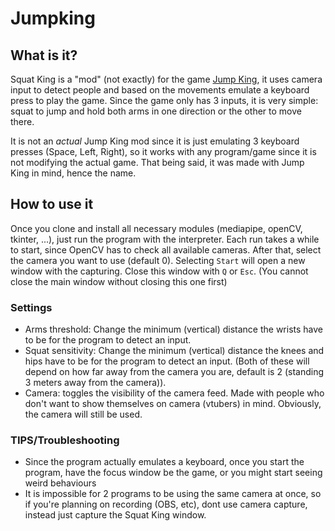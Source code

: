 # Jumpking
## What is it?
Squat King is a "mod" (not exactly) for the game [Jump King](https://www.jump-king.com/), it uses camera input to detect people and based on the movements emulate a keyboard press to play the game.
Since the game only has 3 inputs, it is very simple: squat to jump and hold both arms in one direction or the other to move there.

It is not an *actual* Jump King mod since it is just emulating 3 keyboard presses (Space, Left, Right), so it works with any program/game since it is not modifying the actual game. That being said, it was made with Jump King in mind, hence the name.

## How to use it
Once you clone and install all necessary modules (mediapipe, openCV, tkinter, ...), just run the program with the interpreter.
Each run takes a while to start, since OpenCV has to check all available cameras. After that, select the camera you want to use (default 0).
Selecting ```Start``` will open a new window with the capturing. Close this window with ```Q``` or ```Esc```. (You cannot close the main window without closing this one first)

### Settings
- Arms threshold: Change the minimum (vertical) distance the wrists have to be for the program to detect an input.
- Squat sensitivity: Change the minimum (vertical) distance the knees and hips have to be for the program to detect an input. 
	(Both of these will depend on how far away from the camera you are, default is 2 (standing 3 meters away from the camera)).
- Camera: toggles the visibility of the camera feed. Made with people who don't want to show themselves on camera (vtubers) in mind. Obviously, the camera will still be used.

### TIPS/Troubleshooting
- Since the program actually emulates a keyboard, once you start the program, have the focus window be the game, or you might start seeing weird behaviours
- It is impossible for 2 programs to be using the same camera at once, so if you're planning on recording (OBS, etc), dont use camera capture, instead just capture the Squat King window.
